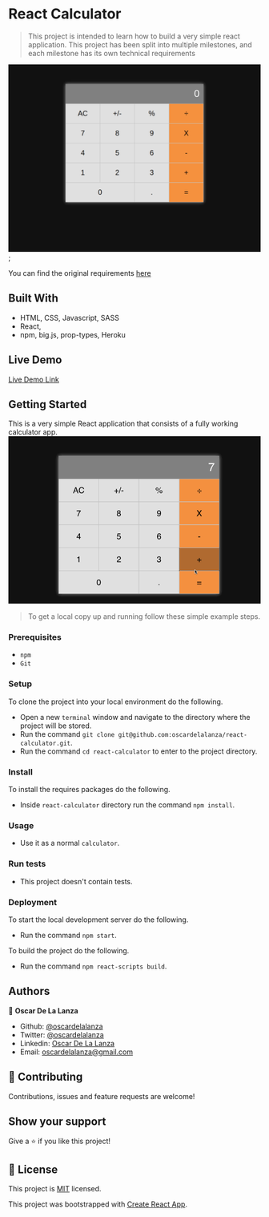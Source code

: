 # React Calculator

> This project is intended to learn how to build a very simple react application. This project has been split into multiple
> milestones, and each milestone has its own technical requirements   

![screenshot](./src/assets/img/calculator.png);

You can find the original requirements [here](https://github.com/microverseinc/project-react-calculator)

## Built With

- HTML, CSS, Javascript, SASS
- React,
- npm, big.js, prop-types, Heroku


## Live Demo

[Live Demo Link](https://react-calculator-mv.herokuapp.com/)


## Getting Started

This is a very simple React application that consists of a fully working calculator app.
![mock](./src/assets/img/mock.gif)

> To get a local copy up and running follow these simple example steps.

### Prerequisites

- `npm`
- `Git`

### Setup

To clone the project into your local environment do the following.

- Open a new `terminal` window and navigate to the directory where the project will be stored.
- Run the command `git clone git@github.com:oscardelalanza/react-calculator.git`.
- Run the command `cd react-calculator` to enter to the project directory.

### Install

To install the requires packages do the following.

- Inside `react-calculator` directory run the command `npm install`.

### Usage
 
- Use it as a normal `calculator`.

### Run tests

- This project doesn't contain tests.

### Deployment

To start the local development server do the following.

- Run the command `npm start`.

To build the project do the following.

- Run the command `npm react-scripts build`.

## Authors

👤 **Oscar De La Lanza**

- Github: [@oscardelalanza](https://github.com/oscardelalanza)
- Twitter: [@oscardelalanza](https://twitter.com/oscardelalanza)
- Linkedin: [Oscar De La Lanza](https://linkedin.com/in/oscardelalanza)
- Email: oscardelalanza@gmail.com

## 🤝 Contributing

Contributions, issues and feature requests are welcome!


## Show your support

Give a ⭐️ if you like this project!


## 📝 License

This project is [MIT](lic.url) licensed.

This project was bootstrapped with [Create React App](https://github.com/facebook/create-react-app).